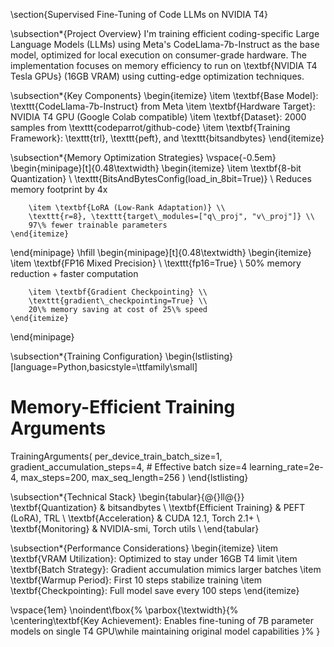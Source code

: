 \section{Supervised Fine-Tuning of Code LLMs on NVIDIA T4}

\subsection*{Project Overview}
I'm training efficient coding-specific Large Language Models (LLMs) using Meta's CodeLlama-7b-Instruct as the base model, optimized for local execution on consumer-grade hardware. The implementation focuses on memory efficiency to run on \textbf{NVIDIA T4 Tesla GPUs} (16GB VRAM) using cutting-edge optimization techniques.

\subsection*{Key Components}
\begin{itemize}
    \item \textbf{Base Model}: \texttt{CodeLlama-7b-Instruct} from Meta
    \item \textbf{Hardware Target}: NVIDIA T4 GPU (Google Colab compatible)
    \item \textbf{Dataset}: 2000 samples from \texttt{codeparrot/github-code}
    \item \textbf{Training Framework}: \texttt{trl}, \texttt{peft}, and \texttt{bitsandbytes}
\end{itemize}

\subsection*{Memory Optimization Strategies}
\vspace{-0.5em}
\begin{minipage}[t]{0.48\textwidth}
    \begin{itemize}
        \item \textbf{8-bit Quantization} \\ 
        \texttt{BitsAndBytesConfig(load\_in\_8bit=True)} \\ 
        Reduces memory footprint by 4x
        
        \item \textbf{LoRA (Low-Rank Adaptation)} \\
        \texttt{r=8}, \texttt{target\_modules=["q\_proj", "v\_proj"]} \\
        97\% fewer trainable parameters
    \end{itemize}
\end{minipage}
\hfill
\begin{minipage}[t]{0.48\textwidth}
    \begin{itemize}
        \item \textbf{FP16 Mixed Precision} \\ 
        \texttt{fp16=True} \\ 
        50\% memory reduction + faster computation
        
        \item \textbf{Gradient Checkpointing} \\
        \texttt{gradient\_checkpointing=True} \\
        20\% memory saving at cost of 25\% speed
    \end{itemize}
\end{minipage}

\subsection*{Training Configuration}
\begin{lstlisting}[language=Python,basicstyle=\ttfamily\small]
# Memory-Efficient Training Arguments
TrainingArguments(
    per_device_train_batch_size=1,
    gradient_accumulation_steps=4,  # Effective batch size=4
    learning_rate=2e-4,
    max_steps=200,
    max_seq_length=256
)
\end{lstlisting}

\subsection*{Technical Stack}
\begin{tabular}{@{}ll@{}}
    \textbf{Quantization} & bitsandbytes \\
    \textbf{Efficient Training} & PEFT (LoRA), TRL \\
    \textbf{Acceleration} & CUDA 12.1, Torch 2.1+ \\
    \textbf{Monitoring} & NVIDIA-smi, Torch utils \\
\end{tabular}

\subsection*{Performance Considerations}
\begin{itemize}
    \item \textbf{VRAM Utilization}: Optimized to stay under 16GB T4 limit
    \item \textbf{Batch Strategy}: Gradient accumulation mimics larger batches
    \item \textbf{Warmup Period}: First 10 steps stabilize training
    \item \textbf{Checkpointing}: Full model save every 100 steps
\end{itemize}

\vspace{1em}
\noindent\fbox{%
    \parbox{\textwidth}{%
        \centering\textbf{Key Achievement}: Enables fine-tuning of 7B parameter models on single T4 GPU\\while maintaining original model capabilities
    }%
}
